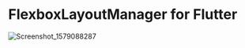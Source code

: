 # FlexboxLayoutManager for Flutter

![Screenshot_1579088287](https://user-images.githubusercontent.com/30828060/72431096-037a1a80-37ba-11ea-8c4e-1a8f5ed3fd30.png)
